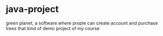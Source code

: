 # java-project
green planet, a software where prople can create account and purchase trees that kind of demo project of my course
